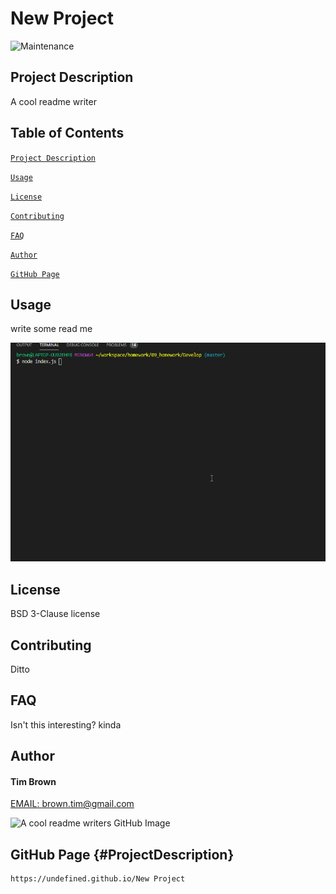 
# New Project

![Maintenance](https://img.shields.io/badge/maintained-no-red)
        
## Project Description
A cool readme writer

## Table of Contents
[`Project Description`](#project-description)

[`Usage`](#usage)

[`License`](#license)

[`Contributing`](#contributing)

[`FAQ`](#faq)

[`Author`](#author)

[`GitHub Page`](#github-page)

## Usage
write some read me

!["A sample demonstration"](.\sample.gif)
    
## License
BSD 3-Clause license

## Contributing
Ditto

## FAQ
Isn't this interesting? kinda

## Author
#### Tim Brown
[EMAIL: brown.tim@gmail.com](mailto:brown.tim@gmail.com)

<img src="https://avatars0.githubusercontent.com/u/22623759?v=4" alt="A cool readme writers GitHub Image" width="50"/>

## GitHub Page {#ProjectDescription}

```
https://undefined.github.io/New Project
```
